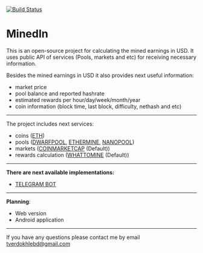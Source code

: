 [![Build Status](https://travis-ci.org/tverdokhlebd/MinedIn.svg?branch=master)](https://travis-ci.org/tverdokhlebd/MinedIn)
# MinedIn
This is an open-source project for calculating the mined earnings in USD. It uses public API of services (Pools, markets and etc) for receiving necessary information.

Besides the mined earnings in USD it also provides next useful information:
- market price
- pool balance and reported hashrate
- estimated rewards per hour/day/week/month/year
- coin information (block time, last block, difficulty, nethash and etc)
---
The project includes next services:
- coins (<a href="https://www.ethereum.org">ETH</a>)
- pools (<a href="https://dwarfpool.com">DWARFPOOL</a>, <a href="https://ethermine.org">ETHERMINE</a>, <a href="https://nanopool.org">NANOPOOL</a>)
- markets (<a href="https://coinmarketcap.com/">COINMARKETCAP</a> (Default))
- rewards calculation (<a href="https://whattomine.com">WHATTOMINE</a> (Default))
---
<b>There are next available implementations:</b>
- <a href="https://t.me/MinedInBot">TELEGRAM BOT</a>
---
<b>Planning</b>:
- Web version
- Android application
---
If you have any questions please contact me by email tverdokhlebd@gmail.com
